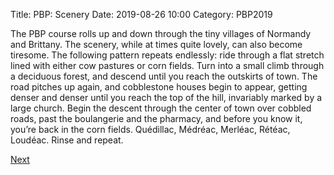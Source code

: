 Title: PBP: Scenery
Date: 2019-08-26 10:00
Category: PBP2019

The PBP course rolls up and down through the tiny villages of Normandy and Brittany. The scenery, while at times quite lovely, can also become tiresome. The following pattern repeats endlessly: ride through a flat stretch lined with either cow pastures or corn fields. Turn into a small climb through a deciduous forest, and descend until you reach the outskirts of town. The road pitches up again, and cobblestone houses begin to appear, getting denser and denser until you reach the top of the hill, invariably marked by a large church. Begin the descent through the center of town over cobbled roads, past the boulangerie and the pharmacy, and before you know it, you’re back in the corn fields. Quédillac, Médréac, Merléac, Rétéac, Loudéac. Rinse and repeat.

[Next]({filename}/pbp-sounds.md)
